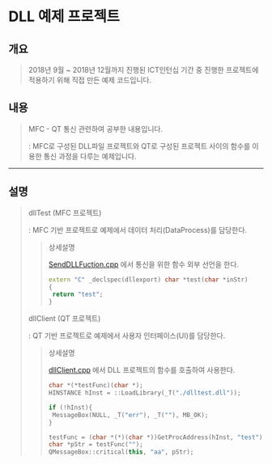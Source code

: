 # DLL 예제 프로젝트

## 개요
> 2018년 9월 ~ 2018년 12월까지 진행된 ICT인턴십 기간 중 진행한 프로젝트에 적용하기 위해 직접 만든 예제 코드입니다.

## 내용
> MFC - QT 통신 관련하여 공부한 내용입니다.
>
> : MFC로 구성된 DLL파일 프로젝트와 QT로 구성된 프로젝트 사이의 함수를 이용한 통신 과정을 다루는 예제입니다.
>


---

## 설명

> dllTest (MFC 프로젝트)
>
> : MFC 기반 프로젝트로 예제에서 데이터 처리(DataProcess)를 담당한다.
>
>> 상세설명
>>
>> [SendDLLFuction.cpp](dllTest/SendDLLFuction.cpp) 에서 통신을 위한 함수 외부 선언을 한다.
>>
>> ~~~cpp
>> extern "C" _declspec(dllexport) char *test(char *inStr)
>>{
>>	return "test";
>>}
>>~~~
>
>
>
>
> dllClient (QT 프로젝트)
>
> : QT 기반 프로젝트로 예제에서 사용자 인터페이스(UI)를 담당한다.
>
>> 상세설명
>>
>> [dllClient.cpp](dllClient/dllClient.cpp) 에서 DLL 프로젝트의 함수를 호출하여 사용한다.
>>
>> ~~~cpp
>> char *(*testFunc)(char *);
>> HINSTANCE hInst = ::LoadLibrary(_T("./dlltest.dll"));
>>
>> if (!hInst){
>>  MessageBox(NULL, _T("err"), _T(""), MB_OK);
>> }
>>
>> testFunc = (char *(*)(char *))GetProcAddress(hInst, "test");
>> char *pStr = testFunc("");
>> QMessageBox::critical(this, "aa", pStr);
>> ~~~
>
